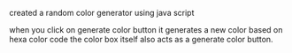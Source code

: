created a random color generator using java script

when you click on generate color button it generates a new color based on hexa color code
the color box itself also acts as a generate color button.
